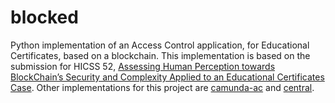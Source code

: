 # blocked

Python implementation of an Access Control application, for Educational Certificates, based on a blockchain. This implementation is based on the submission for HICSS 52, [Assessing Human Perception towards BlockChain’s Security and Complexity Applied to an Educational Certificates Case](https://www.dropbox.com/s/owlleypnx2ukfpc/201806-CP-001.pdf?dl=0). Other implementations for this project are [camunda-ac](https://gitlab.com/caramelomartins/camunda-ac) and [central](https://gitlab.com/caramelomartins/central).
